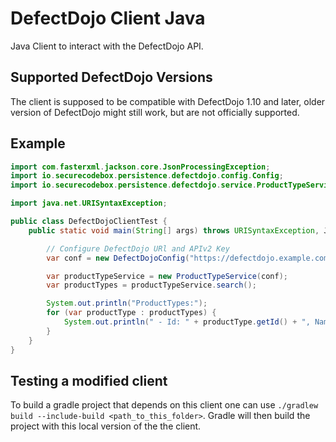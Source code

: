 <!--
SPDX-FileCopyrightText: 2023 iteratec GmbH

SPDX-License-Identifier: Apache-2.0
-->

# DefectDojo Client Java

Java Client to interact with the DefectDojo API.

## Supported DefectDojo Versions

The client is supposed to be compatible with DefectDojo 1.10 and later, older version of DefectDojo might still work, but are not officially supported.

## Example

```java
import com.fasterxml.jackson.core.JsonProcessingException;
import io.securecodebox.persistence.defectdojo.config.Config;
import io.securecodebox.persistence.defectdojo.service.ProductTypeService;

import java.net.URISyntaxException;

public class DefectDojoClientTest {
    public static void main(String[] args) throws URISyntaxException, JsonProcessingException {

        // Configure DefectDojo URl and APIv2 Key
        var conf = new DefectDojoConfig("https://defectdojo.example.com", "f8....");

        var productTypeService = new ProductTypeService(conf);
        var productTypes = productTypeService.search();

        System.out.println("ProductTypes:");
        for (var productType : productTypes) {
            System.out.println(" - Id: " + productType.getId() + ", Name: '" + productType.getName()) + "'";
        }
    }
}
```

## Testing a modified client
To build a gradle project that depends on this client one can use `./gradlew build --include-build <path_to_this_folder>`. Gradle will then build the project with this local version of the the client.
